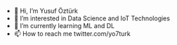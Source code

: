 - 👋 Hi, I’m Yusuf Öztürk
- 👀 I’m interested in Data Science and IoT Technologies
- 🌱 I’m currently learning ML and DL 
- 📫 How to reach me twitter.com/yo7turk
